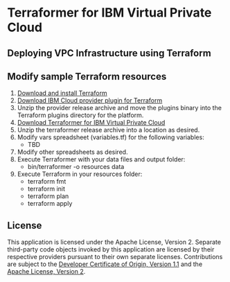 # Terraformer for IBM Virtual Private Cloud

## Deploying VPC Infrastructure using Terraform

## Modify sample Terraform resources

1. [Download and install Terraform](https://learn.hashicorp.com/tutorials/terraform/install-cli)
2. [Download IBM Cloud provider plugin for Terraform](https://github.com/IBM-Cloud/terraform-provider-ibm/releases)
3. Unzip the provider release archive and move the plugins binary into the Terraform plugins directory for the platform.
4. [Download Terraformer for IBM Virtual Private Cloud](/releases/releases.md)
5. Unzip the terraformer release archive into a location as desired.
6. Modify vars spreadsheet (variables.tf) for the following variables:
    - TBD
7. Modify other spreadsheets as desired.
8. Execute Terraformer with your data files and output folder:  
    - bin/terraformer -o resources data
9. Execute Terraform in your resources folder:
    - terraform fmt
    - terraform init
    - terraform plan
    - terraform apply

## License

This application is licensed under the Apache License, Version 2.  Separate third-party code objects invoked by this application are licensed by their respective providers pursuant to their own separate licenses.  Contributions are subject to the [Developer Certificate of Origin, Version 1.1](https://developercertificate.org/) and the [Apache License, Version 2](https://www.apache.org/licenses/LICENSE-2.0.txt).
